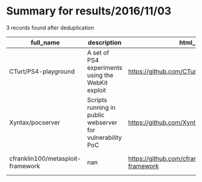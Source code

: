 
# Summary for results/2016/11/03
    
3 records found after deduplication

| full_name | description | html_url | matched_list | matched_count | pushed_at | size | stargazers_count | language | forks_count | vul_ids |
|-----------------------------------|-----------------------------------------------------------|------------------------------------------------------|----------------------------------|-----------------|---------------------------|--------|--------------------|------------|---------------|-----------|
| CTurt/PS4-playground | A set of PS4 experiments using the WebKit exploit | https://github.com/CTurt/PS4-playground | ['exploit'] | 1 | 2016-11-03 00:58:47+00:00 | 211 | 215 | JavaScript | 90 | [] |
| Xyntax/pocserver | Scripts running in public webserver for vulnerability PoC | https://github.com/Xyntax/pocserver | ['vulnerability poc'] | 1 | 2016-11-03 04:15:12+00:00 | 148 | 7 | Python | 9 | [] |
| cfranklin100/metasploit-framework | nan | https://github.com/cfranklin100/metasploit-framework | ['metasploit module OR payload'] | 1 | 2016-11-03 20:33:13+00:00 | 0 | 0 | nan | 0 | [] |
